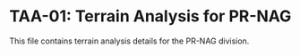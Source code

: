 # TAA-01: Terrain Analysis for PR-NAG

This file contains terrain analysis details for the PR-NAG division.
